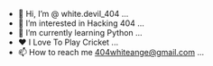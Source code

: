 - 👋 Hi, I’m @ white.devil_404 ...
- 👀 I’m interested in Hacking 404 ...
- 🌱 I’m currently learning Python ...
- ❤ I Love To Play Cricket ...
- 📫 How to reach me 404whiteange@gmail.com ...

<!---
MRajkumar404/MRajkumar404 is a ✨ special ✨ repository because its `README.md` (this file) appears on your GitHub profile.
You can click the Preview link to take a look at your changes.
--->
